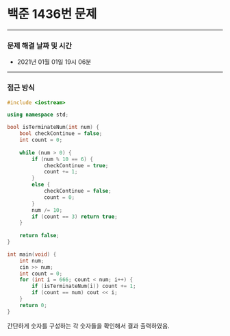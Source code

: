 
# 백준 1436번 문제

---

### 문제 해결 날짜 및 시간

- 2021년 01월 01일 19시 06분

---

### 접근 방식
```c++
#include <iostream>

using namespace std;

bool isTerminateNum(int num) {
    bool checkContinue = false;
    int count = 0;
    
    while (num > 0) {
        if (num % 10 == 6) {
            checkContinue = true;
            count += 1;
        }
        else {
            checkContinue = false;
            count = 0;
        }
        num /= 10;
        if (count == 3) return true;
    }
    
    return false;
}

int main(void) {
    int num;
    cin >> num;
    int count = 0;
    for (int i = 666; count < num; i++) {
        if (isTerminateNum(i)) count += 1;
        if (count == num) cout << i;
    }
    return 0;
}
```
간단하게 숫자를 구성하는 각 숫자들을 확인해서 결과 출력하였음.




